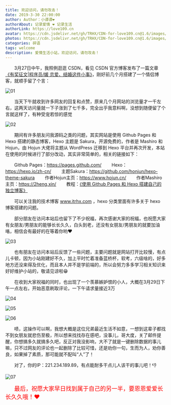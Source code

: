 ```yaml
---
title: 欢迎访问，请勿攻击！
date: 2019-3-30 22:00:00
author: Author：小谭谭❤️
authorAbout: 记录爱情 ❤️ 记录生活
authorLink: https://love109.cn
avatar: https://cdn.jsdelivr.net/gh/TRHX/CDN-for-love109.cn@1.6/images/custom/love109.jpg
photos: https://cdn.jsdelivr.net/gh/TRHX/CDN-for-love109.cn@1.6/images/article/article06.webp
categories: 碎语
tags: welcome
description: 爱情生活小站，欢迎访问，请勿攻击！
---
```

&ensp;&ensp;&ensp;&ensp;3月27日中午，我照例逛逛 CSDN，看见 CSDN 官方博客发布了一篇文章[《有奖征文|程序员/媛 恋爱、结婚这件小事》](https://blog.csdn.net/blogdevteam/article/details/88826236)，刚好前几个月搭建了一个情侣博客，就顺手留了个言：

![01](https://cdn.jsdelivr.net/gh/TRHX/ImageHosting/LOVE-PIC/A06/01.jpg)

&ensp;&ensp;&ensp;&ensp;当天下午就收到许多网友的回复和点赞，原来几个月网站的浏览量才一千左右，这两天访问量就一下子涨到了七千多，完全出乎我意料啊，没想到随便留了个言就这样了，有种受宠若惊的感觉

![02](https://cdn.jsdelivr.net/gh/TRHX/ImageHosting/LOVE-PIC/A06/02.jpg)

&ensp;&ensp;&ensp;&ensp;期间有许多朋友问我源码之类的问题，其实网站是使用 Github Pages 和 Hexo 搭建的静态博客，Hexo 主题是 Sakura，开源免费的，作者是 Mashiro 和 Hojun，由 Hojun 大佬将主题从 WordPress 迁移到 Hexo 平台并再次开发，本站在使用的时候进行了部分改动，其实非常简单的，相关的链接如下：

&ensp;&ensp;&ensp;&ensp;Github Pages：https://pages.github.com/
&ensp;&ensp;&ensp;&ensp;Hexo：https://hexo.io/zh-cn/
&ensp;&ensp;&ensp;&ensp;主题Sakura：https://github.com/honjun/hexo-theme-sakura
&ensp;&ensp;&ensp;&ensp;作者Hojun主页：https://www.hojun.cn/
&ensp;&ensp;&ensp;&ensp;作者Mashiro主页：https://2heng.xin/
&ensp;&ensp;&ensp;&ensp;教程：[《使用 Github Pages 和 Hexo 搭建自己的独立博客》](https://www.itrhx.com/2018/08/15/A02-hexo-blog/)

&ensp;&ensp;&ensp;&ensp;可以关注我的技术博客 www.itrhx.com ，hexo 分类里面有许多关于 hexo 博客搭建的问题。

&ensp;&ensp;&ensp;&ensp;部分朋友在访问本站后也留下了不少祝福，再次感谢大家的祝福，也祝愿大家有女朋友/男朋友的能够长长久久，白头到老，还没有女朋友/男朋友的就要加油咯，相信会有最好的在等着你哟❤️

![03](https://cdn.jsdelivr.net/gh/TRHX/ImageHosting/LOVE-PIC/A06/03.jpg)

&ensp;&ensp;&ensp;&ensp;也有朋友在访问本站后反馈了一些问题，主要问题就是网站打开比较慢，有点儿卡顿，因为小站刚建好不久，加上平时忙着准备蓝桥杯，软考，六级啥的，好多地方还没来得及优化，而且本人并不是学前端的，所以会努力多多学习相关知识来好好维护小站的，敬请见谅啦😁

&ensp;&ensp;&ensp;&ensp;在收到大家祝福的同时，也出现了一个羡慕嫉妒恨的小人，大概在3月29日下午一点左右，开始恶意刷取评论，一下午请求量接近3万

![04](https://cdn.jsdelivr.net/gh/TRHX/ImageHosting/LOVE-PIC/A06/04.jpg)

![05](https://cdn.jsdelivr.net/gh/TRHX/ImageHosting/LOVE-PIC/A06/05.jpg)

![06](https://cdn.jsdelivr.net/gh/TRHX/ImageHosting/LOVE-PIC/A06/06.jpg)


&ensp;&ensp;&ensp;&ensp;啧，这操作可以啊，我想大概是这位兄弟最近生活不如意，一想到这辈子都找不到女朋友就悲伤至极，所以想来找找存在感吧，没事儿，哥大度，关了邮件提醒，你想搞多久就搞多久吧，反正对我没影响，大不了就是一键删除数据的事儿嘛，只不过网友的评论也一起删除了比较可惜，还是劝你一句，生而为人，劝你善良，如果掉了素质，那可能就不配叫“人”了！

&ensp;&ensp;&ensp;&ensp;对了，你的IP：221.234.189.89，有点能耐多干点儿人该干的事儿吧！👎

![07](https://cdn.jsdelivr.net/gh/TRHX/ImageHosting/LOVE-PIC/A06/07.jpg)

&ensp;&ensp;&ensp;&ensp;<font color=#FF0000 size='4'>最后，祝愿大家早日找到属于自己的另一半，要恩恩爱爱长长久久哦！❤️</font>